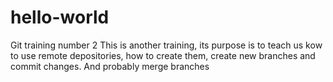 # hello-world
Git training number 2
This is another training, its purpose is to teach us kow to use remote depositories, how to create them, create new branches and commit changes. And probably merge branches
